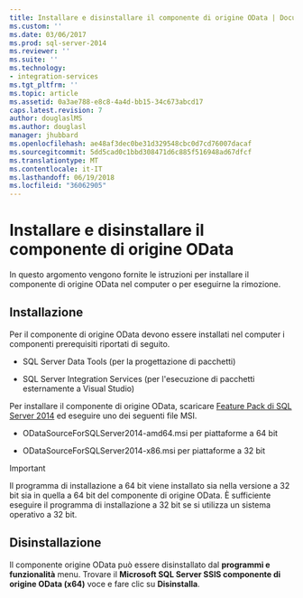 ```yaml
---
title: Installare e disinstallare il componente di origine OData | Documenti Microsoft
ms.custom: ''
ms.date: 03/06/2017
ms.prod: sql-server-2014
ms.reviewer: ''
ms.suite: ''
ms.technology:
- integration-services
ms.tgt_pltfrm: ''
ms.topic: article
ms.assetid: 0a3ae788-e8c8-4a4d-bb15-34c673abcd17
caps.latest.revision: 7
author: douglaslMS
ms.author: douglasl
manager: jhubbard
ms.openlocfilehash: ae48af3dec0be31d329548cbc0d7cd76007dacaf
ms.sourcegitcommit: 5dd5cad0c1bbd308471d6c885f516948ad67dfcf
ms.translationtype: MT
ms.contentlocale: it-IT
ms.lasthandoff: 06/19/2018
ms.locfileid: "36062905"
---
```

# <a name="install-and-uninstall-odata-source-component"></a>Installare e disinstallare il componente di origine OData
  In questo argomento vengono fornite le istruzioni per installare il componente di origine OData nel computer o per eseguirne la rimozione.  
  
## <a name="installation"></a>Installazione  
 Per il componente di origine OData devono essere installati nel computer i componenti prerequisiti riportati di seguito.  
  
-   SQL Server Data Tools (per la progettazione di pacchetti)  
  
-   SQL Server Integration Services (per l'esecuzione di pacchetti esternamente a Visual Studio)  
  
 Per installare il componente di origine OData, scaricare [Feature Pack di SQL Server 2014](http://go.microsoft.com/fwlink/p/?LinkId=391999) ed eseguire uno dei seguenti file MSI.  
  
-   ODataSourceForSQLServer2014-amd64.msi per piattaforme a 64 bit  
  
-   ODataSourceForSQLServer2014-x86.msi per piattaforme a 32 bit  
  
> [!IMPORTANT]  
>  Il programma di installazione a 64 bit viene installato sia nella versione a 32 bit sia in quella a 64 bit del componente di origine OData. È sufficiente eseguire il programma di installazione a 32 bit se si utilizza un sistema operativo a 32 bit.  
  
## <a name="uninstallation"></a>Disinstallazione  
 Il componente origine OData può essere disinstallato dal **programmi e funzionalità** menu. Trovare il **Microsoft SQL Server SSIS componente di origine OData (x64)** voce e fare clic su **Disinstalla**.  
  
  